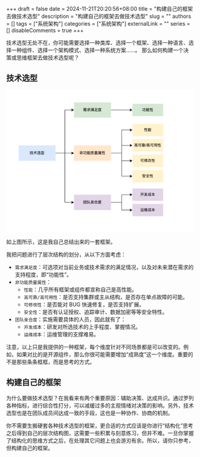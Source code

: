 +++
draft = false
date = 2024-11-21T20:20:56+08:00
title = "构建自己的框架去做技术选型"
description = "构建自己的框架去做技术选型"
slug = ""
authors = []
tags = ["系统架构"]
categories = ["系统架构"]
externalLink = ""
series = []
disableComments = true
+++

技术选型无处不在，你可能需要选择一种类库、选择一个框架、选择一种语言、选择一种组件、选择一个架构模式、选择一种系统方案……。
那么如何构建一个决策或思维框架去做技术选型呢？

## 技术选型

![](https://raw.githubusercontent.com/RifeWang/images/master/arch/technology-selection.drawio.png)

如上图所示，这是我自己总结出来的一套框架。

我把问题进行了层次结构的划分，从以下方面考虑：
- `需求满足度`：可选项对当前业务或技术需求的满足情况，以及对未来潜在需求的支持程度，即“功能性”。
- `非功能质量属性`：
    - `性能`：几乎所有框架或组件都宣称自己是高性能。
    - `高可靠/高可用性`：是否支持集群或主从结构，是否存在单点故障的可能。
    - `可修改性`：是否能对 BUG 快速修复，是否支持扩展。
    - `安全性`：是否有认证授权、追踪审计、数据加密等等安全特性。
- `团队亲合度`：实施需要具体的人员，因此就有了：
    - `开发成本`：研发对所选技术的上手程度、掌握情况。
    - `运维成本`：运维管理的支撑难易。

注意，以上只是我提供的一种框架，每个维度针对不同场景都是可以改变的。例如，如果对比的是开源组件，那么你很可能需要增加“成熟度”这一个维度。重要的不是那些条条框框，而是思考的方式。

## 构建自己的框架

为什么要做技术选型？在我看来有两个重要原因：辅助决策、达成共识。通过罗列各种指标，进行综合性打分，可以减缓过多的主观情绪对决策的影响。另外，技术选型也是在团队成员间达成一致的手段，这也是一种协作、协商的机制。

你不需要生搬硬套各种技术选型的框架，更合适的方式应该是你进行“结构化”思考之后得到自己的层次结构图，这需要一些积累与刻意练习，但并不难。一旦你掌握了结构化的思维方式之后，在处理其它问题上也会游刃有余。所以，请你只参考，但构建自己的框架。